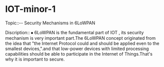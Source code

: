 # IOT-minor-1
Topic::-- Security Mechanisms in 6LoWPAN

Discription::
⦁	6LoWPAN is the fundamental part of IOT , its security mechanism is very important part.The 6LoWPAN concept originated from the idea that "the Internet Protocol could and should be applied even to the smallest devices,".and that low-power devices with limited processing capabilities should be able to participate in the Internet of Things.That's why it is important to secure.

